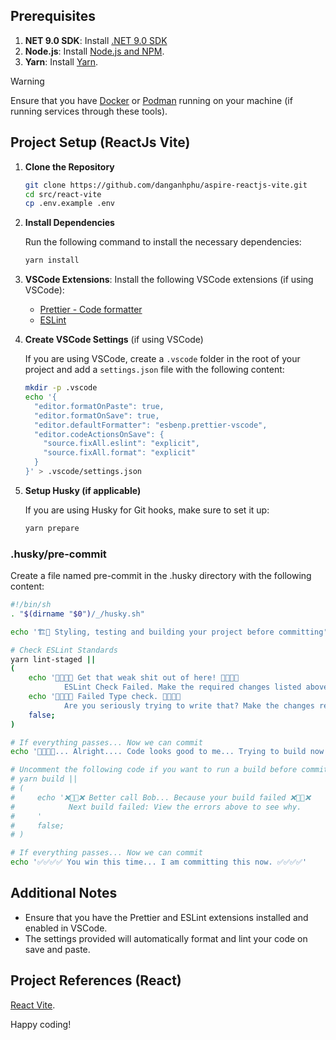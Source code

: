 ## Prerequisites

1. **NET 9.0 SDK**: Install [.NET 9.0 SDK](https://dotnet.microsoft.com/download/dotnet/9.0)
2. **Node.js**: Install [Node.js and NPM](https://nodejs.org/en/).
3. **Yarn**: Install [Yarn](https://yarnpkg.com/getting-started/install).

> [!WARNING]
> Ensure that you have [Docker](https://www.docker.com/) or [Podman](https://podman.io/) running on your machine (if running services through these tools).

## Project Setup (ReactJs Vite)

1. **Clone the Repository**

    ```bash
    git clone https://github.com/danganhphu/aspire-reactjs-vite.git
    cd src/react-vite
    cp .env.example .env
    ```

2. **Install Dependencies**

    Run the following command to install the necessary dependencies:

    ```bash
    yarn install
    ```

3. **VSCode Extensions**: Install the following VSCode extensions (if using VSCode):

    - [Prettier - Code formatter](https://marketplace.visualstudio.com/items?itemName=esbenp.prettier-vscode)
    - [ESLint](https://marketplace.visualstudio.com/items?itemName=dbaeumer.vscode-eslint)

4. **Create VSCode Settings** (if using VSCode)

    If you are using VSCode, create a `.vscode` folder in the root of your project and add a `settings.json` file with the following content:

    ```bash
    mkdir -p .vscode
    echo '{
      "editor.formatOnPaste": true,
      "editor.formatOnSave": true,
      "editor.defaultFormatter": "esbenp.prettier-vscode",
      "editor.codeActionsOnSave": {
        "source.fixAll.eslint": "explicit",
        "source.fixAll.format": "explicit"
      }
    }' > .vscode/settings.json
    ```

5. **Setup Husky (if applicable)**

    If you are using Husky for Git hooks, make sure to set it up:

    ```bash
    yarn prepare
    ```

### .husky/pre-commit

Create a file named pre-commit in the .husky directory with the following content:

```sh
#!/bin/sh
. "$(dirname "$0")/_/husky.sh"

echo '🏗️👷 Styling, testing and building your project before committing'

# Check ESLint Standards
yarn lint-staged ||
(
    echo '😤🏀👋😤 Get that weak shit out of here! 😤🏀👋😤
            ESLint Check Failed. Make the required changes listed above, add changes and try to commit again.'
    echo '🤡😂❌🤡 Failed Type check. 🤡😂❌🤡
            Are you seriously trying to write that? Make the changes required above.'
    false;
)

# If everything passes... Now we can commit
echo '🤔🤔🤔🤔... Alright.... Code looks good to me... Trying to build now. 🤔🤔🤔🤔'

# Uncomment the following code if you want to run a build before committing:
# yarn build ||
# (
#     echo '❌👷🔨❌ Better call Bob... Because your build failed ❌👷🔨❌
#            Next build failed: View the errors above to see why.
#     '
#     false;
# )

# If everything passes... Now we can commit
echo '✅✅✅✅ You win this time... I am committing this now. ✅✅✅✅'
```

## Additional Notes

-   Ensure that you have the Prettier and ESLint extensions installed and enabled in VSCode.
-   The settings provided will automatically format and lint your code on save and paste.

## Project References (React)
[React Vite](https://github.com/alan2207/bulletproof-react).

Happy coding!
